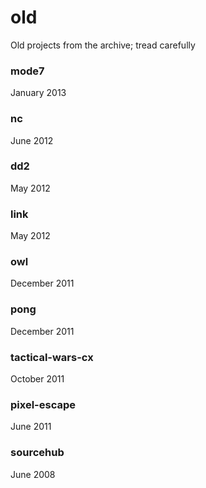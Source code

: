 # old
Old projects from the archive; tread carefully

### mode7
January 2013

### nc
June 2012

### dd2
May 2012

### link
May 2012

### owl
December 2011

### pong
December 2011

### tactical-wars-cx
October 2011

### pixel-escape
June 2011

### sourcehub
June 2008

